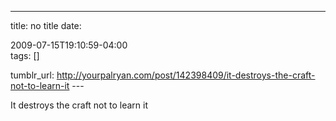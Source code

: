 ---
title: no title
date:

 2009-07-15T19:10:59-04:00  
tags:  []

tumblr_url:
http://yourpalryan.com/post/142398409/it-destroys-the-craft-not-to-learn-it
\-\--

It destroys the craft not to learn it
